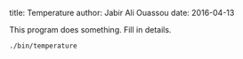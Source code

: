 title:  Temperature
author: Jabir Ali Ouassou
date:   2016-04-13

This program does something. Fill in details.

    ./bin/temperature
